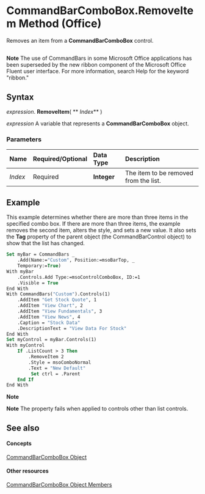 
# CommandBarComboBox.RemoveItem Method (Office)

Removes an item from a  **CommandBarComboBox** control.


## 


 **Note**  The use of CommandBars in some Microsoft Office applications has been superseded by the new ribbon component of the Microsoft Office Fluent user interface. For more information, search Help for the keyword "ribbon."


## Syntax

 _expression_. **RemoveItem**( ** _Index_** )

 _expression_ A variable that represents a **CommandBarComboBox** object.


### Parameters



|**Name**|**Required/Optional**|**Data Type**|**Description**|
|:-----|:-----|:-----|:-----|
| _Index_|Required|**Integer**|The item to be removed from the list.|

## Example

This example determines whether there are more than three items in the specified combo box. If there are more than three items, the example removes the second item, alters the style, and sets a new value. It also sets the  **Tag** property of the parent object (the CommandBarControl object) to show that the list has changed.


```vb
Set myBar = CommandBars _ 
    .Add(Name:="Custom", Position:=msoBarTop, _ 
    Temporary:=True) 
With myBar 
    .Controls.Add Type:=msoControlComboBox, ID:=1 
    .Visible = True  
End With 
With CommandBars("Custom").Controls(1) 
    .AddItem "Get Stock Quote", 1 
    .AddItem "View Chart", 2 
    .AddItem "View Fundamentals", 3 
    .AddItem "View News", 4 
    .Caption = "Stock Data" 
    .DescriptionText = "View Data For Stock" 
End With 
Set myControl = myBar.Controls(1) 
With myControl 
    If .ListCount > 3 Then 
        .RemoveItem 2 
        .Style = msoComboNormal 
        .Text = "New Default" 
         Set ctrl = .Parent 
    End If 
End With
```


 **Note**  


 **Note**  The property fails when applied to controls other than list controls.


## See also


#### Concepts


[CommandBarComboBox Object](fcfe6bde-dea0-f1f1-ad30-d0e28f97dd07.md)
#### Other resources


[CommandBarComboBox Object Members](223c51c0-4564-d14a-a8bf-d315a6a50b32.md)